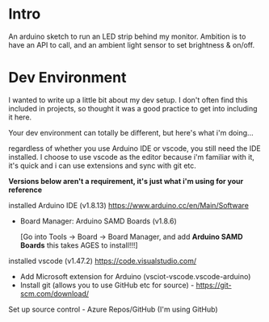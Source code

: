 # Intro

An arduino sketch to run an LED strip behind my monitor. Ambition is to have an API to call, and an ambient light sensor to set brightness & on/off.

# Dev Environment

I wanted to write up a little bit about my dev setup. I don't often find this included in projects, so thought it was a good practice to get into including it here.

Your dev environment can totally be different, but here's what i'm doing...

regardless of whether you use Arduino IDE or vscode, you still need the IDE installed. I choose to use vscode as the editor because i'm familiar with it, it's quick and i can use extensions and sync with git etc.

**Versions below aren't a requirement, it's just what i'm using for your reference**

installed Arduino IDE (v1.8.13) https://www.arduino.cc/en/Main/Software
- Board Manager: Arduino SAMD Boards (v1.8.6)

  [Go into Tools -> Board -> Board Manager, and add **Arduino SAMD Boards** this takes AGES to install!!!]

installed vscode (v1.47.2) https://code.visualstudio.com/

 - Add Microsoft extension for Arduino (vsciot-vscode.vscode-arduino)
 - Install git (allows you to use GitHub etc for source) - https://git-scm.com/download/

 Set up source control - Azure Repos/GitHub (I'm using GitHub)
